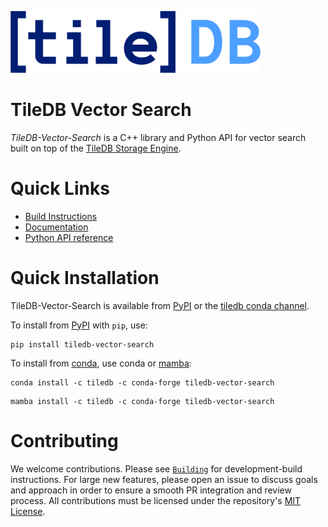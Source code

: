 <a href="https://tiledb.com"><img src="https://github.com/TileDB-Inc/TileDB/raw/dev/doc/source/_static/tiledb-logo_color_no_margin_@4x.png" alt="TileDB logo" width="400"></a>

# TileDB Vector Search

_TileDB-Vector-Search_ is a C++ library and Python API for vector search built on top of the [TileDB Storage Engine](https://github.com/TileDB-Inc/TileDB).

# Quick Links

- [Build Instructions](https://tiledb-inc.github.io/TileDB-Vector-Search/documentation/Building.html)
- [Documentation](https://tiledb-inc.github.io/TileDB-Vector-Search/)
- [Python API reference](https://tiledb-inc.github.io/TileDB-Vector-Search/documentation/reference/)

# Quick Installation

TileDB-Vector-Search is available from [PyPI](https://pypi.org/project/tiledb-vector-search/) or the [tiledb conda channel](https://anaconda.org/tiledb/tiledb-vector-search).

To install from [PyPI](https://pypi.org/project/tiledb-vector-search/) with `pip`, use:

```
pip install tiledb-vector-search
```

To install from [conda](https://anaconda.org/tiledb/tiledb-vector-search), use conda or [mamba](https://mamba.readthedocs.io/en/latest/):

```
conda install -c tiledb -c conda-forge tiledb-vector-search
```

```
mamba install -c tiledb -c conda-forge tiledb-vector-search
```

# Contributing

We welcome contributions. Please see [`Building`](Building.md) for
development-build instructions. For large new
features, please open an issue to discuss goals and approach in order
to ensure a smooth PR integration and review process. All contributions
must be licensed under the repository's [MIT License](../LICENSE).
